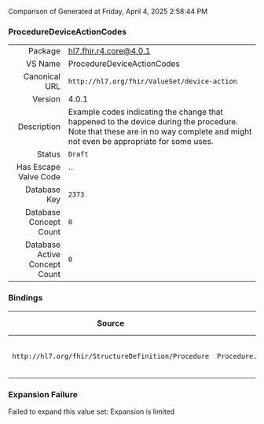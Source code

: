 Comparison of 
Generated at Friday, April 4, 2025 2:58:44 PM

### ProcedureDeviceActionCodes

|      |     |
| ---: | --- |
| Package | hl7.fhir.r4.core@4.0.1 |
| VS Name | ProcedureDeviceActionCodes |
| Canonical URL | `http://hl7.org/fhir/ValueSet/device-action` |
| Version | 4.0.1 |
| Description | Example codes indicating the change that happened to the device during the procedure.  Note that these are in no way complete and might not even be appropriate for some uses. |
| Status | `Draft` |
| Has Escape Valve Code | `` |
| Database Key | `2373` |
| Database Concept Count | `0` |
| Database Active Concept Count | `0` |
### Bindings

| Source | Element | Binding | Strength | Element Short |
| ------ | ------- | ------- | -------- | ------------- |
| `http://hl7.org/fhir/StructureDefinition/Procedure` | `Procedure.focalDevice.action` | `http://hl7.org/fhir/ValueSet/device-action` | `Preferred` | Kind of change to device |

### Expansion Failure

Failed to expand this value set: Expansion is limited
